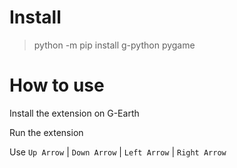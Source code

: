 # Install

> python -m pip install g-python pygame

# How to use

Install the extension on G-Earth

Run the extension

Use `Up Arrow` | `Down Arrow` | `Left Arrow` | `Right Arrow`
